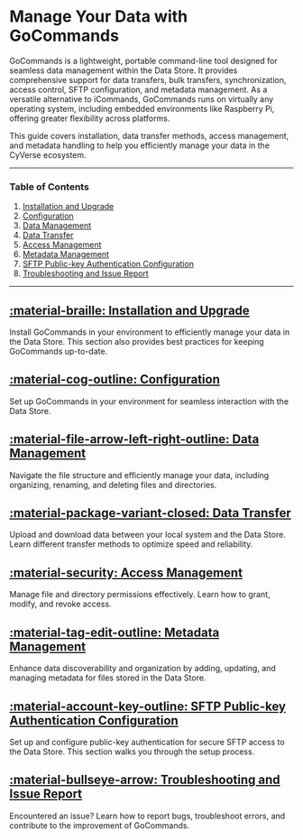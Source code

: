 # Manage Your Data with GoCommands

GoCommands is a lightweight, portable command-line tool designed for seamless data management within the Data Store. It provides comprehensive support for data transfers, bulk transfers, synchronization, access control, SFTP configuration, and metadata management. As a versatile alternative to iCommands, GoCommands runs on virtually any operating system, including embedded environments like Raspberry Pi, offering greater flexibility across platforms.

This guide covers installation, data transfer methods, access management, and metadata handling to help you efficiently manage your data in the CyVerse ecosystem.


---

### Table of Contents

1. [Installation and Upgrade](installation.md)
2. [Configuration](configuration.md)
3. [Data Management](data_management.md)
4. [Data Transfer](data_transfer.md)
5. [Access Management](access_management.md)
6. [Metadata Management](metadata_management.md)
7. [SFTP Public-key Authentication Configuration](sftp_public_key_auth.md)
8. [Troubleshooting and Issue Report](issue_report.md)

---

## [:material-braille: Installation and Upgrade](installation.md)

Install GoCommands in your environment to efficiently manage your data in the Data Store. This section also provides best practices for keeping GoCommands up-to-date.

## [:material-cog-outline: Configuration](configuration.md)

Set up GoCommands in your environment for seamless interaction with the Data Store.

## [:material-file-arrow-left-right-outline: Data Management](data_management.md)

Navigate the file structure and efficiently manage your data, including organizing, renaming, and deleting files and directories.

## [:material-package-variant-closed: Data Transfer](data_transfer.md)

Upload and download data between your local system and the Data Store. Learn different transfer methods to optimize speed and reliability.

## [:material-security: Access Management](access_management.md)

Manage file and directory permissions effectively. Learn how to grant, modify, and revoke access.

## [:material-tag-edit-outline: Metadata Management](metadata_management.md)

Enhance data discoverability and organization by adding, updating, and managing metadata for files stored in the Data Store.

## [:material-account-key-outline: SFTP Public-key Authentication Configuration](sftp_public_key_auth.md)

Set up and configure public-key authentication for secure SFTP access to the Data Store. This section walks you through the setup process.

## [:material-bullseye-arrow: Troubleshooting and Issue Report](issue_report.md)

Encountered an issue? Learn how to report bugs, troubleshoot errors, and contribute to the improvement of GoCommands.
